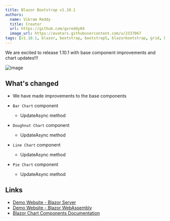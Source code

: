 ```yaml
---
title: Blazor Bootstrap v1.10.1
authors:
  name: Vikram Reddy
  title: Creator
  url: https://github.com/gvreddy04
  image_url: https://avatars.githubusercontent.com/u/2337067
tags: [v1.10.1, blazor, bootstrap, bootstrap5, blazorbootstrap, grid, blazorgrid]
---
```


We are excited to release 1.10.1 with base component improvements and chart updates!!!

![image](https://i.imgur.com/jMIvDFZ.png "Blazor Bootstrap: BarChart Component")

<!--truncate-->

## What's changed

- We have made improvements to the base components

- `Bar Chart` component
  - UpdateAsync method

- `Doughnut Chart` component
  - UpdateAsync method

- `Line Chart` component
  - UpdateAsync method

- `Pie Chart` component
  - UpdateAsync method

## Links
- [Demo Website - Blazor Server](https://demos.blazorbootstrap.com/)
- [Demo Website - Blazor WebAssembly](https://demos.getblazorbootstrap.com/)
- [Blazor Chart Components Documentation](https://getblazorbootstrap.com/docs/components/charts)
